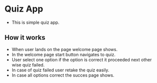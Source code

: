 # Quiz App

- This is simple quiz app.

## How it works

- When user lands on the page welcome page shows.
- In the welcome page start button navigates to quiz.
- User select one option if the option is correct it proceeded next other wise quiz failed.
- In case of quiz failed user retake the quiz easily.
- In case all options correct the succes page shows.
